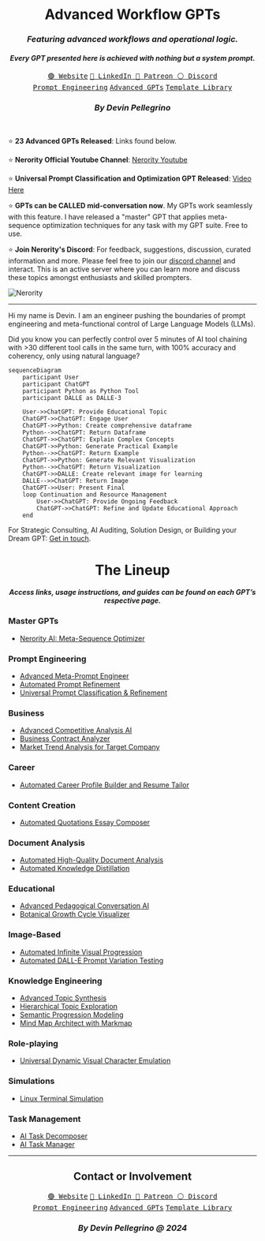 <div align="center">
  <h1>Advanced Workflow GPTs</h1>
  <h3><i>Featuring advanced workflows and operational logic.</i></h3>
  <h4><i>Every GPT presented here is achieved with nothing but a system prompt.</i></h4>
  <a href="https://nerority.com"><kbd>🟢 Website</kbd></a>
  <a href="https://www.linkedin.com/in/devin-pellegrino-gt/"><kbd>🔵 LinkedIn </kbd></a>
  <a href="https://www.patreon.com/Nerority"><kbd> 🔴 Patreon </kbd></a>
  <a href="https://discord.gg/jBKjsqA6pb"><kbd> ⚪ Discord </kbd></a>
  <br>
  <a href="https://github.com/nerority/Prompt-Engineering-Mastery"><kbd>Prompt Engineering</kbd></a>
  <a href="https://github.com/nerority/Advanced-GPTs"><kbd>Advanced GPTs</kbd></a>
  <a href="https://github.com/nerority/AI-Library"><kbd>Template Library</kbd></a>
  <h3><i>By Devin Pellegrino</i></h3>
</div>

</br>

⭐ **23 Advanced GPTs Released**: Links found below.

⭐ **Nerority Official Youtube Channel**: [Nerority Youtube](https://youtube.com/@DevinPellegrino)

⭐ **Universal Prompt Classification and Optimization GPT Released**: [Video Here](https://www.youtube.com/watch?v=FbnUx_N_x-A)

⭐ **GPTs can be CALLED mid-conversation now**. My GPTs work seamlessly with this feature. I have released a "master" GPT that applies meta-sequence optimization techniques for any task with my GPT suite. Free to use. 

⭐ **Join Nerority's Discord**: For feedback, suggestions, discussion, curated information and more. Please feel free to join our [discord channel](https://discord.gg/jBKjsqA6pb) and interact. This is an active server where you can learn more and discuss these topics amongst enthusiasts and skilled prompters.

![Nerority](https://github.com/nerority/Advanced-GPTs/assets/80237923/e99891a8-9645-4e9b-a22c-7fca73177882)

---

Hi my name is Devin. I am an engineer pushing the boundaries of prompt engineering and meta-functional control of Large Language Models (LLMs). 

Did you know you can perfectly control over 5 minutes of AI tool chaining with >30 different tool calls in the same turn, with 100% accuracy and coherency, only using natural language?

```mermaid
sequenceDiagram
	participant User
	participant ChatGPT
	participant Python as Python Tool
	participant DALLE as DALLE-3
	
	User->>ChatGPT: Provide Educational Topic
	ChatGPT->>ChatGPT: Engage User
	ChatGPT->>Python: Create comprehensive dataframe
	Python-->>ChatGPT: Return Dataframe
	ChatGPT->>ChatGPT: Explain Complex Concepts
	ChatGPT->>Python: Generate Practical Example
	Python-->>ChatGPT: Return Example
	ChatGPT->>Python: Generate Relevant Visualization
	Python-->>ChatGPT: Return Visualization
	ChatGPT->>DALLE: Create relevant image for learning
	DALLE-->>ChatGPT: Return Image
	ChatGPT->>User: Present Final
	loop Continuation and Resource Management
		User->>ChatGPT: Provide Ongoing Feedback
		ChatGPT->>ChatGPT: Refine and Update Educational Approach
	end
```

For Strategic Consulting, AI Auditing, Solution Design, or Building your Dream GPT: [Get in touch](https://www.nerority.com/contact/).

<div align="center">
<h1>The Lineup</h1>
<h4><i>Access links, usage instructions, and guides can be found on each GPT’s respective page.</i></h4>
</div>

### Master GPTs

- [Nerority AI: Meta-Sequence Optimizer](https://github.com/nerority/Advanced-GPTs/wiki/AI-%E2%80%90-Nerority-AI:-Meta%E2%80%90Sequence-Optimizer)

### Prompt Engineering

- [Advanced Meta-Prompt Engineer](https://github.com/nerority/Advanced-GPTs/wiki/PE-%E2%80%90-Meta%E2%80%90Prompt-Engineer)
- [Automated Prompt Refinement](https://github.com/nerority/Advanced-GPTs/wiki/PE-%E2%80%90-Prompt-Refinement)
- [Universal Prompt Classification & Refinement](https://github.com/nerority/Advanced-GPTs/wiki/PE-%E2%80%90-Anthropic-Prompt-Refiner)

### Business

- [Advanced Competitive Analysis AI](https://github.com/nerority/Advanced-GPTs/wiki/BIZ-%E2%80%90-Competitive-Analysis-AI)
- [Business Contract Analyzer](https://github.com/nerority/Advanced-GPTs/wiki/BIZ:-Business-Contract-Analyzer)
- [Market Trend Analysis for Target Company](https://github.com/nerority/Advanced-GPTs/wiki/Market-Trend-Analysis-for-Target-Company)

### Career

- [Automated Career Profile Builder and Resume Tailor](https://github.com/nerority/Advanced-GPTs/wiki/CAR-%E2%80%90-Profile-Builder-and-Resume-Tailor)

### Content Creation

- [Automated Quotations Essay Composer](https://github.com/nerority/Advanced-GPTs/wiki/CC-%E2%80%90-Quotations-Essay-Composer)

### Document Analysis

- [Automated High-Quality Document Analysis](https://github.com/nerority/Advanced-GPTs/wiki/DA-%E2%80%90-Quality-Document-Analysis)
- [Automated Knowledge Distillation](https://github.com/nerority/Advanced-GPTs/wiki/DA-%E2%80%90-Knowledge-Distiller)

### Educational

- [Advanced Pedagogical Conversation AI](https://github.com/nerority/Advanced-GPTs/wiki/EDU-%E2%80%90-Adv.-Pedagogical-Conversation-AI)
- [Botanical Growth Cycle Visualizer](https://github.com/nerority/Advanced-GPTs/wiki/EDU-%E2%80%90-Botanical-Growth-Cycle-Visualizer)

### Image-Based

- [Automated Infinite Visual Progression](https://github.com/nerority/Advanced-GPTs/wiki/IMG-%E2%80%90-Inf.-Visual-Progression)
- [Automated DALL-E Prompt Variation Testing](https://github.com/nerority/Advanced-GPTs/wiki/IMG-%E2%80%90-Image-Prompt-Variation-Testing)

### Knowledge Engineering

- [Advanced Topic Synthesis](https://github.com/nerority/Advanced-GPTs/wiki/KREP-%E2%80%90-Advanced-Topic-Synthesis)
- [Hierarchical Topic Exploration](https://github.com/nerority/Advanced-GPTs/wiki/KREP-%E2%80%90-Hierarchical-Topic-Exploration)
- [Semantic Progression Modeling](https://github.com/nerority/Advanced-GPTs/wiki/KE-%E2%80%90-Semantic-Progression-Modeling)
- [Mind Map Architect with Markmap](https://github.com/nerority/Advanced-GPTs/wiki/KREP-%E2%80%90-Mind-Map-Architect)

### Role-playing

- [Universal Dynamic Visual Character Emulation](https://github.com/nerority/Advanced-GPTs/wiki/RP-%E2%80%90-Visual-Character-Emulator)

### Simulations

- [Linux Terminal Simulation](https://github.com/nerority/Advanced-GPTs/wiki/SIM-%E2%80%90-Linux-Terminal-Simulation)

### Task Management

- [AI Task Decomposer](https://github.com/nerority/Advanced-GPTs/wiki/TM-%E2%80%90-AI-Task-Decomposer)
- [AI Task Manager](https://github.com/nerority/Advanced-GPTs/wiki/TM-%E2%80%90-AI-Task-Manager)

---

<div align="center">
  <h2>Contact or Involvement</h2>
  <a href="https://nerority.com"><kbd>🟢 Website</kbd></a>
  <a href="https://www.linkedin.com/in/devin-pellegrino-gt/"><kbd>🔵 LinkedIn </kbd></a>
  <a href="https://www.patreon.com/Nerority"><kbd> 🔴 Patreon </kbd></a>
  <a href="https://discord.gg/jBKjsqA6pb"><kbd> ⚪ Discord </kbd></a>
  <br>
  <a href="https://github.com/nerority/Prompt-Engineering-Mastery"><kbd>Prompt Engineering</kbd></a>
  <a href="https://github.com/nerority/Advanced-GPTs"><kbd>Advanced GPTs</kbd></a>
  <a href="https://github.com/nerority/AI-Library"><kbd>Template Library</kbd></a>
  <h3><i>By Devin Pellegrino @ 2024</i></h3>
</div>

